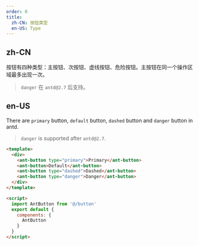 ```yaml
---
order: 0
title:
  zh-CN: 按钮类型
  en-US: Type
---
```


## zh-CN

按钮有四种类型：主按钮、次按钮、虚线按钮、危险按钮。主按钮在同一个操作区域最多出现一次。

> `danger` 在 `antd@2.7` 后支持。

## en-US

There are `primary` button, `default` button, `dashed` button and `danger` button in antd.

> `danger` is supported after `antd@2.7`.

```` html
<template>
  <div>
    <ant-button type="primary">Primary</ant-button>
    <ant-button>Default</ant-button>
    <ant-button type="dashed">Dashed</ant-button>
    <ant-button type="danger">Danger</ant-button>
  </div>
</template>

<script>
  import AntButton from '@/button'
  export default {
    components: {
      AntButton
    }
  }
</script>
````